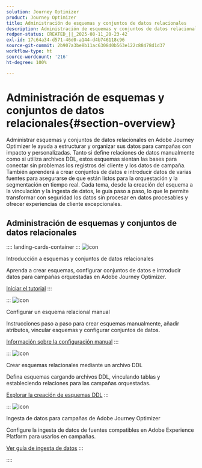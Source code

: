 ```yaml
---
solution: Journey Optimizer
product: Journey Optimizer
title: Administración de esquemas y conjuntos de datos relacionales
description: Administración de esquemas y conjuntos de datos relacionales
redpen-status: CREATED_||_2025-08-11_20-23-42
exl-id: 17c64a34-d571-46d0-a144-d4b746118c96
source-git-commit: 2b907a3be8b11ac6308d0b563e122c88478d1d37
workflow-type: ht
source-wordcount: '216'
ht-degree: 100%

---
```


# Administración de esquemas y conjuntos de datos relacionales{#section-overview}

Administrar esquemas y conjuntos de datos relacionales en Adobe Journey Optimizer le ayuda a estructurar y organizar sus datos para campañas con impacto y personalizadas. Tanto si define relaciones de datos manualmente como si utiliza archivos DDL, estos esquemas sientan las bases para conectar sin problemas los registros del cliente y los datos de campaña. También aprenderá a crear conjuntos de datos e introducir datos de varias fuentes para asegurarse de que están listos para la orquestación y la segmentación en tiempo real. Cada tema, desde la creación del esquema a la vinculación y la ingesta de datos, le guía paso a paso, lo que le permite transformar con seguridad los datos sin procesar en datos procesables y ofrecer experiencias de cliente excepcionales.

## Administración de esquemas y conjuntos de datos relacionales

:::: landing-cards-container
:::
![icon](https://cdn.experienceleague.adobe.com/icons/circle-play.svg)

Introducción a esquemas y conjuntos de datos relacionales

Aprenda a crear esquemas, configurar conjuntos de datos e introducir datos para campañas orquestadas en Adobe Journey Optimizer.

[Iniciar el tutorial](../using/orchestrated/gs-schemas.md)
:::

:::
![icon](https://cdn.experienceleague.adobe.com/icons/list-check.svg)

Configurar un esquema relacional manual

Instrucciones paso a paso para crear esquemas manualmente, añadir atributos, vincular esquemas y configurar conjuntos de datos.

[Información sobre la configuración manual](../using/orchestrated/manual-schema.md)
:::

:::
![icon](https://cdn.experienceleague.adobe.com/icons/code-branch.svg)

Crear esquemas relacionales mediante un archivo DDL

Defina esquemas cargando archivos DDL, vinculando tablas y estableciendo relaciones para las campañas orquestadas.

[Explorar la creación de esquemas DDL](../using/orchestrated/file-upload-schema.md)
:::

:::
![icon](https://cdn.experienceleague.adobe.com/icons/gear.svg)

Ingesta de datos para campañas de Adobe Journey Optimizer

Configure la ingesta de datos de fuentes compatibles en Adobe Experience Platform para usarlos en campañas.

[Ver guía de ingesta de datos](../using/orchestrated/ingest-data.md)
:::

::::
